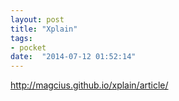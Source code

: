 ```yaml
---
layout: post
title: "Xplain"
tags:
- pocket
date:  "2014-07-12 01:52:14"
---
```


http://magcius.github.io/xplain/article/

